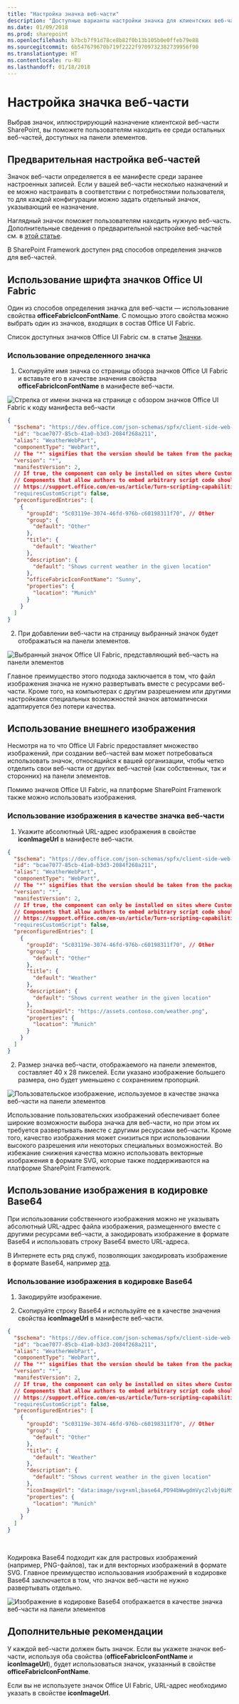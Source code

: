 ```yaml
---
title: "Настройка значка веб-части"
description: "Доступные варианты настройки значка для клиентских веб-частей SharePoint."
ms.date: 01/09/2018
ms.prod: sharepoint
ms.openlocfilehash: b7bcb7f91d78ce8b82f0b13b105b0e0ffeb79e88
ms.sourcegitcommit: 6b547679670b719f2222f9709732382739956f90
ms.translationtype: HT
ms.contentlocale: ru-RU
ms.lasthandoff: 01/18/2018
---
```

# <a name="configure-web-part-icon"></a>Настройка значка веб-части

Выбрав значок, иллюстрирующий назначение клиентской веб-части SharePoint, вы поможете пользователям находить ее среди остальных веб-частей, доступных на панели элементов. 

## <a name="preconfigure-web-parts"></a>Предварительная настройка веб-частей

Значок веб-части определяется в ее манифесте среди заранее настроенных записей. Если у вашей веб-части несколько назначений и ее можно настраивать в соответствии с потребностями пользователя, то для каждой конфигурации можно задать отдельный значок, указывающий ее назначение. 

Наглядный значок поможет пользователям находить нужную веб-часть. Дополнительные сведения о предварительной настройке веб-частей см. в [этой статье](../guidance/simplify-adding-web-parts-with-preconfigured-entries.md).

В SharePoint Framework доступен ряд способов определения значков для веб-частей.

## <a name="use-office-ui-fabric-icon-font"></a>Использование шрифта значков Office UI Fabric

Один из способов определения значка для веб-части — использование свойства **officeFabricIconFontName**. С помощью этого свойства можно выбрать один из значков, входящих в состав Office UI Fabric.

Список доступных значков Office UI Fabric см. в статье [Значки](https://developer.microsoft.com/ru-RU/fabric#/styles/icons).

### <a name="to-use-a-specific-icon"></a>Использование определенного значка

1. Скопируйте имя значка со страницы обзора значков Office UI Fabric и вставьте его в качестве значения свойства **officeFabricIconFontName** в манифесте веб-части.

  ![Стрелка от имени значка на странице с обзором значков Office UI Fabric к коду манифеста веб-части](../../../images/webparticon_officeuifabricicon.png)

  ```json
  {
    "$schema": "https://dev.office.com/json-schemas/spfx/client-side-web-part-manifest.schema.json",
    "id": "bcae7077-85cb-41a0-b3d3-2084f268a211",
    "alias": "WeatherWebPart",
    "componentType": "WebPart",
    // The "*" signifies that the version should be taken from the package.json
    "version": "*",
    "manifestVersion": 2,
    // If true, the component can only be installed on sites where Custom Script is allowed.
    // Components that allow authors to embed arbitrary script code should set this to true.
    // https://support.office.com/en-us/article/Turn-scripting-capabilities-on-or-off-1f2c515f-5d7e-448a-9fd7-835da935584f
    "requiresCustomScript": false,
    "preconfiguredEntries": [
      {
        "groupId": "5c03119e-3074-46fd-976b-c60198311f70", // Other
        "group": {
          "default": "Other"
        },
        "title": {
          "default": "Weather"
        },
        "description": {
          "default": "Shows current weather in the given location"
        },
        "officeFabricIconFontName": "Sunny",
        "properties": {
          "location": "Munich"
        }
      }
    ]
  }
  ```

2. При добавлении веб-части на страницу выбранный значок будет отображаться на панели элементов.

  ![Выбранный значок Office UI Fabric, представляющий веб-часть на панели элементов](../../../images/webparticon_toolbox_officeuifabricicon.png)

Главное преимущество этого подхода заключается в том, что файл изображения значка не нужно развертывать вместе с ресурсами веб-части. Кроме того, на компьютерах с другим разрешением или другими настройками специальных возможностей значок автоматически адаптируется без потери качества.

## <a name="use-an-external-icon-image"></a>Использование внешнего изображения

Несмотря на то что Office UI Fabric предоставляет множество изображений, при создании веб-частей вам может потребоваться использовать значок, относящийся к вашей организации, чтобы четко отделить свои веб-части от других веб-частей (как собственных, так и сторонних) на панели элементов.

Помимо значков Office UI Fabric, на платформе SharePoint Framework также можно использовать изображения. 

### <a name="to-use-an-image-as-a-web-part-icon"></a>Использование изображения в качестве значка веб-части

1. Укажите абсолютный URL-адрес изображения в свойстве **iconImageUrl** в манифесте веб-части.

  ```json
  {
    "$schema": "https://dev.office.com/json-schemas/spfx/client-side-web-part-manifest.schema.json",
    "id": "bcae7077-85cb-41a0-b3d3-2084f268a211",
    "alias": "WeatherWebPart",
    "componentType": "WebPart",
    // The "*" signifies that the version should be taken from the package.json
    "version": "*",
    "manifestVersion": 2,
    // If true, the component can only be installed on sites where Custom Script is allowed.
    // Components that allow authors to embed arbitrary script code should set this to true.
    // https://support.office.com/en-us/article/Turn-scripting-capabilities-on-or-off-1f2c515f-5d7e-448a-9fd7-835da935584f
    "requiresCustomScript": false,
    "preconfiguredEntries": [
      {
        "groupId": "5c03119e-3074-46fd-976b-c60198311f70", // Other
        "group": {
          "default": "Other"
        },
        "title": {
          "default": "Weather"
        },
        "description": {
          "default": "Shows current weather in the given location"
        },
        "iconImageUrl": "https://assets.contoso.com/weather.png",
        "properties": {
          "location": "Munich"
        }
      }
    ]
  }
  ```

2. Размер значка веб-части, отображаемого на панели элементов, составляет 40 x 28 пикселей. Если указано изображение большего размера, оно будет уменьшено с сохранением пропорций.

  ![Пользовательское изображение, используемое в качестве значка веб-части на панели элементов](../../../images/webparticon_toolbox_imagepng.png)

Использование пользовательских изображений обеспечивает более широкие возможности выбора значка для веб-части, но при этом их требуется развертывать вместе с другими ресурсами веб-части. Кроме того, качество изображения может снизиться при использовании высокого разрешения или некоторых специальных возможностей. Во избежание снижения качества можно использовать векторные изображения в формате SVG, которые также поддерживаются на платформе SharePoint Framework.

## <a name="use-a-base64-encoded-image"></a>Использование изображения в кодировке Base64

При использовании собственного изображения можно не указывать абсолютный URL-адрес файла изображения, размещенного вместе с другими ресурсами веб-части, а закодировать изображение в формате Base64 и использовать строку Base64 вместо URL-адреса.

В Интернете есть ряд служб, позволяющих закодировать изображение в формате Base64, например [эта](https://www.base64-image.de).

### <a name="to-use-a-base64-encoded-image"></a>Использование изображения в кодировке Base64

1. Закодируйте изображение.

2. Скопируйте строку Base64 и используйте ее в качестве значения свойства **iconImageUrl** в манифесте веб-части.

  ```json
  {
    "$schema": "https://dev.office.com/json-schemas/spfx/client-side-web-part-manifest.schema.json",
    "id": "bcae7077-85cb-41a0-b3d3-2084f268a211",
    "alias": "WeatherWebPart",
    "componentType": "WebPart",
    // The "*" signifies that the version should be taken from the package.json
    "version": "*",
    "manifestVersion": 2,
    // If true, the component can only be installed on sites where Custom Script is allowed.
    // Components that allow authors to embed arbitrary script code should set this to true.
    // https://support.office.com/en-us/article/Turn-scripting-capabilities-on-or-off-1f2c515f-5d7e-448a-9fd7-835da935584f
    "requiresCustomScript": false,
    "preconfiguredEntries": [
      {
        "groupId": "5c03119e-3074-46fd-976b-c60198311f70", // Other
        "group": {
          "default": "Other"
        },
        "title": {
          "default": "Weather"
        },
        "description": {
          "default": "Shows current weather in the given location"
        },
        "iconImageUrl": "data:image/svg+xml;base64,PD94bWwgdmVyc2lvbj0iMS4wIiBlbmNvZGluZz0iVVRGLTgiPz4KPHN2ZyB3aWR0aD0iMTAyMiIgaGVpZ2h0PSI5NzgiIHhtbG5zPSJodHRwOi8vd3d3LnczLm9yZy8yMDAwL3N2ZyIgeG1sbnM6c3ZnPSJodHRwOi8vd3d3LnczLm9yZy8yMDAwL3N2ZyI+CiA8Zz4KICA8dGl0bGU+TGF5ZXIgMTwvdGl...",
        "properties": {
          "location": "Munich"
        }
      }
    ]
  }
  ```

<br/>

Кодировка Base64 подходит как для растровых изображений (например, PNG-файлов), так и для векторных изображений в формате SVG. Главное преимущество использования изображений в кодировке Base64 заключается в том, что значок веб-части не нужно развертывать отдельно.

![Изображение в кодировке Base64 отображается в качестве значка веб-части на панели элементов](../../../images/webparticon_toolbox_base64.png)

## <a name="additional-considerations"></a>Дополнительные рекомендации

У каждой веб-части должен быть значок. Если вы укажете значок веб-части, используя оба свойства (**officeFabricIconFontName** и **iconImageUrl**), будет использоваться значок, указанный в свойстве **officeFabricIconFontName**. 

Если вы не используете значок Office UI Fabric, URL-адрес необходимо указать в свойстве **iconImageUrl**.